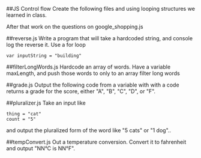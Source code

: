 ##JS Control flow
Create the following files and using looping structures we learned in class.

After that work on the questions on google_shopping.js

##reverse.js
Write a program that will take a hardcoded string, and console log the reverse it. Use a for loop

`var inputString = "building"`


##filterLongWords.js
Hardcode an array of words. Have a variable maxLength, and push those words to only to an array filter long words


##grade.js
Output the following code from a variable with with a code 
returns a grade for the score, either "A", "B", "C", "D", or "F".

##pluralizer.js
Take an input like

```
thing = "cat"
count = "5"
```
and output the pluralized form of the word like "5 cats" or "1 dog"..

##tempConvert.js
Out a temperature conversion.
Convert it to fahrenheit and output "NN°C is NN°F".